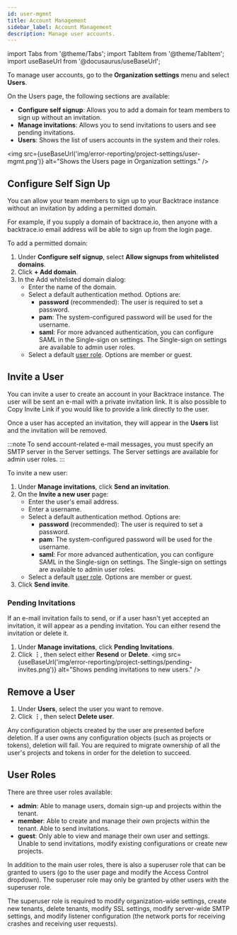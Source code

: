 ```yaml
---
id: user-mgmnt
title: Account Management
sidebar_label: Account Management
description: Manage user accounts.
---
```


import Tabs from '@theme/Tabs';
import TabItem from '@theme/TabItem';
import useBaseUrl from '@docusaurus/useBaseUrl';

To manage user accounts, go to the **Organization settings** menu and select **Users**.

On the Users page, the following sections are available:

- **Configure self signup**: Allows you to add a domain for team members to sign up without an invitation.
- **Manage invitations**: Allows you to send invitations to users and see pending invitations.
- **Users**: Shows the list of users accounts in the system and their roles.

<img src={useBaseUrl('img/error-reporting/project-settings/user-mgmt.png')} alt="Shows the Users page in Organization settings." />

## Configure Self Sign Up

You can allow your team members to sign up to your Backtrace instance without an invitation by adding a permitted domain.

For example, if you supply a domain of backtrace.io, then anyone with a backtrace.io email address will be able to sign up from the login page.

To add a permitted domain:

1. Under **Configure self signup**, select **Allow signups from whitelisted domains**.
1. Click **+ Add domain**.
1. In the Add whitelisted domain dialog:
   - Enter the name of the domain.
   - Select a default authentication method. Options are:
     - **password** (recommended): The user is required to set a password.
     - **pam**: The system-configured password will be used for the username.
     - **saml**: For more advanced authentication, you can configure SAML in the Single-sign on settings. The Single-sign on settings are available to admin user roles.
   - Select a default [user role](#user-roles). Options are member or guest.

## Invite a User

You can invite a user to create an account in your Backtrace instance. The user will be sent an e-mail with a private invitation link. It is also possible to Copy Invite Link if you would like to provide a link directly to the user.

Once a user has accepted an invitation, they will appear in the **Users** list and the invitation will be removed.

:::note
To send account-related e-mail messages, you must specify an SMTP server in the Server settings. The Server settings are available for admin user roles.
:::

To invite a new user:

1. Under **Manage invitations**, click **Send an invitation**.
1. On the **Invite a new user** page:
   - Enter the user's email address.
   - Enter a username.
   - Select a default authentication method. Options are:
     - **password** (recommended): The user is required to set a password.
     - **pam**: The system-configured password will be used for the username.
     - **saml**: For more advanced authentication, you can configure SAML in the Single-sign on settings. The Single-sign on settings are available to admin user roles.
   - Select a default [user role](#user-roles). Options are member or guest.
1. Click **Send invite**.

### Pending Invitations

If an e-mail invitation fails to send, or if a user hasn't yet accepted an invitation, it will appear as a pending invitation. You can either resend the invitation or delete it.

1. Under **Manage invitations**, click **Pending Invitations**.
1. Click **⋮**, then select either **Resend** or **Delete**.
   <img src={useBaseUrl('img/error-reporting/project-settings/pending-invites.png')} alt="Shows pending invitations to new users." />

## Remove a User

1. Under **Users**, select the user you want to remove.
1. Click **⋮**, then select **Delete user**.

Any configuration objects created by the user are presented before deletion. If a user owns any configuration objects (such as projects or tokens), deletion will fail. You are required to migrate ownership of all the user's projects and tokens in order for the deletion to succeed.

## User Roles

There are three user roles available:

- **admin**: Able to manage users, domain sign-up and projects within the tenant.
- **member**: Able to create and manage their own projects within the tenant. Able to send invitations.
- **guest**: Only able to view and manage their own user and settings. Unable to send invitations, modify existing configurations or create new projects.

In addition to the main user roles, there is also a superuser role that can be granted to users (go to the user page and modify the Access Control dropdown). The superuser role may only be granted by other users with the superuser role.

The superuser role is required to modify organization-wide settings, create new tenants, delete tenants, modify SSL settings, modify server-wide SMTP settings, and modify listener configuration (the network ports for receiving crashes and receiving user requests).
